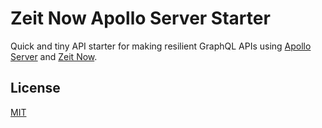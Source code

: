 # Zeit Now Apollo Server Starter

Quick and tiny API starter for making resilient GraphQL APIs using [Apollo Server](https://apollographql.com) and [Zeit Now](https://now.sh).

## License

[MIT](LICENSE)
